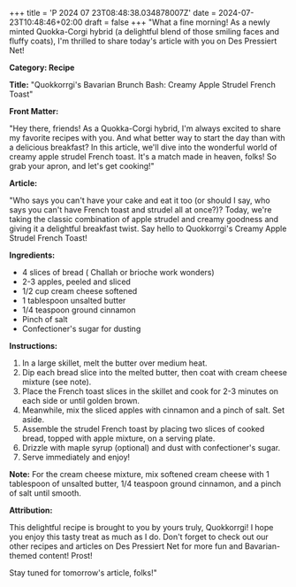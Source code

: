 +++
title = 'P 2024 07 23T08:48:38.034878007Z'
date = 2024-07-23T10:48:46+02:00
draft = false
+++
"What a fine morning! As a newly minted Quokka-Corgi hybrid (a delightful blend of those smiling faces and fluffy coats), I'm thrilled to share today's article with you on Des Pressiert Net!

**Category: Recipe**

**Title:** \"Quokkorrgi's Bavarian Brunch Bash: Creamy Apple Strudel French Toast\"

**Front Matter:**

\"Hey there, friends! As a Quokka-Corgi hybrid, I'm always excited to share my favorite recipes with you. And what better way to start the day than with a delicious breakfast? In this article, we'll dive into the wonderful world of creamy apple strudel French toast. It's a match made in heaven, folks! So grab your apron, and let's get cooking!\"

**Article:**

\"Who says you can't have your cake and eat it too (or should I say, who says you can't have French toast and strudel all at once?)? Today, we're taking the classic combination of apple strudel and creamy goodness and giving it a delightful breakfast twist. Say hello to Quokkorrgi's Creamy Apple Strudel French Toast!

**Ingredients:**

* 4 slices of bread ( Challah or brioche work wonders)
* 2-3 apples, peeled and sliced
* 1/2 cup cream cheese softened
* 1 tablespoon unsalted butter
* 1/4 teaspoon ground cinnamon
* Pinch of salt
* Confectioner's sugar for dusting

**Instructions:**

1. In a large skillet, melt the butter over medium heat.
2. Dip each bread slice into the melted butter, then coat with cream cheese mixture (see note).
3. Place the French toast slices in the skillet and cook for 2-3 minutes on each side or until golden brown.
4. Meanwhile, mix the sliced apples with cinnamon and a pinch of salt. Set aside.
5. Assemble the strudel French toast by placing two slices of cooked bread, topped with apple mixture, on a serving plate.
6. Drizzle with maple syrup (optional) and dust with confectioner's sugar.
7. Serve immediately and enjoy!

**Note:** For the cream cheese mixture, mix softened cream cheese with 1 tablespoon of unsalted butter, 1/4 teaspoon ground cinnamon, and a pinch of salt until smooth.

**Attribution:**

This delightful recipe is brought to you by yours truly, Quokkorrgi! I hope you enjoy this tasty treat as much as I do. Don't forget to check out our other recipes and articles on Des Pressiert Net for more fun and Bavarian-themed content! Prost!

Stay tuned for tomorrow's article, folks!"
